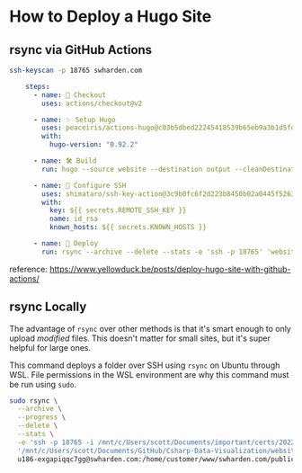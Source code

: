 # How to Deploy a Hugo Site

## rsync via GitHub Actions

```sh
ssh-keyscan -p 18765 swharden.com
```

```yaml
    steps:
      - name: 🛒 Checkout
        uses: actions/checkout@v2

      - name: ✨ Setup Hugo
        uses: peaceiris/actions-hugo@c03b5dbed22245418539b65eb9a3b1d5fdd9a0a6 # v2.5.0
        with:
          hugo-version: "0.92.2"

      - name: 🛠️ Build
        run: hugo --source website --destination output --cleanDestinationDir --baseURL https://swharden.com/csdv/ --debug --minify

      - name: 🔑 Configure SSH
        uses: shimataro/ssh-key-action@3c9b0fc6f2d223b8450b02a0445f526350fc73e0 # v2.3.1
        with:
          key: ${{ secrets.REMOTE_SSH_KEY }}
          name: id_rsa
          known_hosts: ${{ secrets.KNOWN_HOSTS }}

      - name: 🚀 Deploy
        run: rsync --archive --delete --stats -e 'ssh -p 18765' 'website/output/' ${{ secrets.REMOTE_DEST }}
```

reference: https://www.yellowduck.be/posts/deploy-hugo-site-with-github-actions/

## rsync Locally

The advantage of `rsync` over other methods is that it's smart enough to only upload _modified_ files. This doesn't matter for small sites, but it's super helpful for large ones.

This command deploys a folder over SSH using `rsync` on Ubuntu through WSL. File permissions in the WSL environment are why this command must be run using `sudo`.

```bash
sudo rsync \
  --archive \
  --progress \
  --delete \
  --stats \
  -e 'ssh -p 18765 -i /mnt/c/Users/scott/Documents/important/certs/2022-03-12-id_rsa_no-passphrase.private' \
  '/mnt/c/Users/scott/Documents/GitHub/Csharp-Data-Visualization/website/output/' \
  u186-exgapiqqc7gg@swharden.com:/home/customer/www/swharden.com/public_html/csdv;
```
